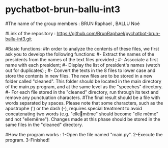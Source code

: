 # pychatbot-brun-ballu-int3
#The name of the group members : BRUN Raphael , BALLU Noé

#Link of the repository : https://github.com/BrunRaphael/pychatbot-brun-ballu-int3.git

#Basic functions:
#In order to analyze the contents of these files, we first ask you to develop the following functions: 
#- Extract the names of the presidents from the names of the text files provided ;
#- Associate a first name with each president;
#- Display the list of president's names (watch out for duplicates) ; 
#- Convert the texts in the 8 files to lower case and store the contents in new files. The new files are to be stored in a new folder called "cleaned". This folder should be located in the main directory of the main.py program, and at the same level as the "speeches" directory.
#- For each file stored in the "cleaned" directory, run through its text and remove any punctuation characters. 
#The final result should be a file with words separated by spaces. Please note that some characters, such as the apostrophe (') or the dash (-), requires special treatment to avoid concatenating two words (e.g. "ellemême" should become "elle même" and not "ellemême"). Changes made at this phase should be stored in the same files in the "cleaned" directory.

#How the program works : 1-Open the file named "main.py". 2-Execute the program. 3-Finished!
